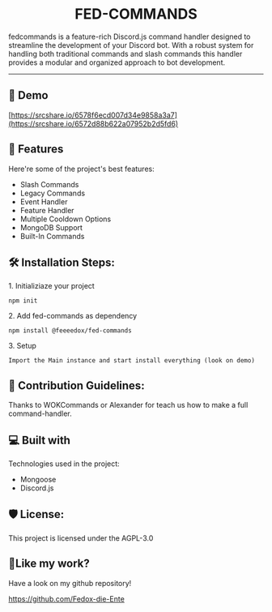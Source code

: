 <h1 align="center" id="title">FED-COMMANDS</h1>

<p id="description">fedcommands is a feature-rich Discord.js command handler designed to streamline the development of your Discord bot. With a robust system for handling both traditional commands and slash commands this handler provides a modular and organized approach to bot development.</p>

<hr>

<h2>🚀 Demo</h2>

[https://srcshare.io/6578f6ecd007d34e9858a3a7](https://srcshare.io/6572d88b622a07952b2d5fd6)



<h2>🧐 Features</h2>

Here're some of the project's best features:

*   Slash Commands
*   Legacy Commands
*   Event Handler
*   Feature Handler
*   Multiple Cooldown Options
*   MongoDB Support
*   Built-In Commands

<h2>🛠️ Installation Steps:</h2>

<p>1. Initializiaze your project</p>

```
npm init
```

<p>2. Add fed-commands as dependency</p>

```
npm install @feeeedox/fed-commands
```

<p>3. Setup</p>

```
Import the Main instance and start install everything (look on demo)
```

<h2>🍰 Contribution Guidelines:</h2>

Thanks to WOKCommands or Alexander for teach us how to make a full command-handler.



<h2>💻 Built with</h2>

Technologies used in the project:

*   Mongoose
*   Discord.js

<h2>🛡️ License:</h2>

This project is licensed under the AGPL-3.0

<h2>💖Like my work?</h2>

Have a look on my github repository!<p>https://github.com/Fedox-die-Ente</p>
